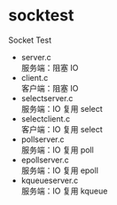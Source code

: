 # socktest
Socket Test

- server.c  
服务端：阻塞 IO
- client.c  
客户端：阻塞 IO
- selectserver.c  
服务端：IO 复用 select
- selectclient.c  
客户端：IO 复用 select
- pollserver.c  
服务端：IO 复用 poll
- epollserver.c  
服务端：IO 复用 epoll
- kqueueserver.c  
服务端：IO 复用 kqueue
